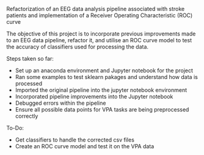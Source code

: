Refactorization of an EEG data analysis pipeline associated with stroke patients and implementation of a Receiver Operating Characteristic (ROC) curve

The objective of this project is to incorporate previous improvements made to an EEG data pipeline, refactor it,
and utilise an ROC curve model to test the accuracy of classifiers used for processing the data.

Steps taken so far:
* Set up an anaconda environment and Jupyter notebook for the project
* Ran some examples to test sklearn pakages and understand how data is processed
* Imported the original pipeline into the jupyter notebook environment
* Incorporated pipeline improvements into the Jupyter notebook
* Debugged errors within the pipeline
* Ensure all possible data points for VPA tasks are being preprocessed correctly

To-Do:
* Get classifiers to handle the corrected csv files
* Create an ROC curve model and test it on the VPA data
